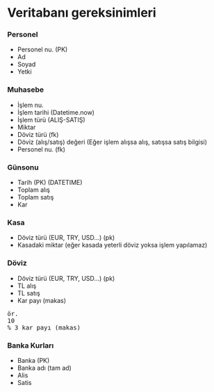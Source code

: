 # Veritabanı gereksinimleri

### Personel

- Personel nu. (PK)
- Ad
- Soyad
- Yetki  

### Muhasebe

- İşlem nu.
- İşlem tarihi (Datetime.now)
- İşlem türü (ALIŞ-SATIŞ)
- Miktar
- Döviz türü (fk)
- Döviz (alış/satış) değeri 
(Eğer işlem alışsa alış, satışsa satış bilgisi)
- Personel nu. (fk)

### Günsonu

- Tarih (PK) (DATETIME)
- Toplam alış
- Toplam satış
- Kar

### Kasa
- Döviz türü (EUR, TRY, USD...) (pk)
- Kasadaki miktar
(eğer kasada yeterli döviz yoksa işlem yapılamaz)

### Döviz
- Döviz türü (EUR, TRY, USD...) (pk)
- TL alış 
- TL satış
- Kar payı (makas)

<pre>
ör.
10
% 3 kar payı (makas)
</pre>

### Banka Kurları

- Banka (PK)
- Banka adı (tam ad)
- Alis
- Satis 